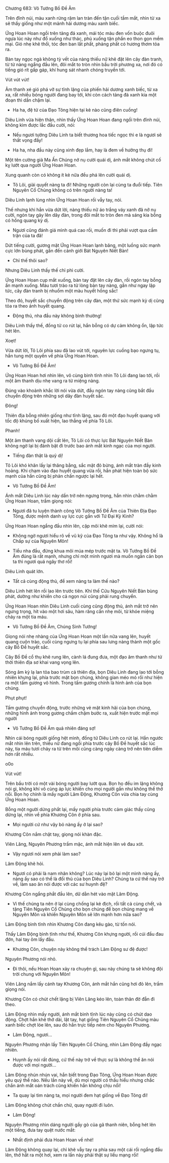




Chương 683: Vô Tướng Bồ Đề Âm


Trên đỉnh núi, màu xanh rừng rậm lan tràn đến tận cuối tầm mắt, nhìn từ xa sẽ thấy giống như một mảnh hải dương màu xanh biếc.

Ứng Hoan Hoan ngồi trên tảng đá xanh, mái tóc màu đen vốn buộc đuôi ngựa lúc này như đổ xuống như thác, phủ xuống tận phần eo thon gọn mềm mại. Gió nhẹ khẽ thổi, tóc đen ban lất phất, phảng phất có hương thơm tỏa ra.

Bàn tay ngọc ngà không tỳ vết của nàng thiếu nữ khẽ đặt lên cây đàn tranh, từ từ nàng ngẩng đầu lên, đôi mắt to tròn nhìn bầu trời phương xa, nơi đó có tiếng gió rít gấp gáp, khí hung sát nhanh chóng truyền tới.

Vút vút vút!

Âm thanh xé gió phá vỡ sự tĩnh lặng của phiến hải dương xanh biếc, từ xa xa, rất nhiều bóng người đang bay tới, khi còn cách tảng đá xanh kia một đoạn thì dần chậm lại.

- Ha ha, đệ tử của Đạo Tông hiện tại kẻ nào cũng điên cuồng!

Diêu Linh vừa hiện thân, nhìn thấy Ứng Hoan Hoan đang ngồi trên đỉnh núi, không kìm được lắc đầu cười, nói:

- Nếu ngươi tưởng Diêu Linh ta biết thương hoa tiếc ngọc thì e là ngươi sẽ thất vọng đấy!

- Ha ha, nha đầu này cũng xinh đẹp lắm, hay là đem về hưởng thụ đi!

Một tên cường giả Ma Ấn Chúng nở nụ cười quái dị, ánh mắt không chút cố kỵ lướt qua người Ứng Hoan Hoan.

Xung quanh còn có không ít kẻ nữa đều phá lên cười quái dị.

- Tô Lôi, giải quyết nàng ta đi! Những người còn lại cùng ta đuổi tiếp. Tiên Nguyên Cổ Chủng không có trên người nàng ta!

Diêu Linh lạnh lùng nhìn Ứng Hoan Hoan rồi vẫy tay, nói.

Thế nhưng khi hắn vừa dứt lời, nàng thiếu nữ áo trắng váy xanh đã nở nụ cười, ngón tay gảy lên dây đàn, trong đôi mắt to tròn đen mà sáng kia bỗng có hồng quang kỳ dị.

- Ngươi cũng đánh giá mình quá cao rồi, muốn đi thì phải vượt qua cầm trận của ta đã!

Dứt tiếng cười, gương mặt Ứng Hoan Hoan lạnh băng, một luồng sức mạnh cực lớn bùng phát, gần đến cảnh giới Bát Nguyên Niết Bàn!

- Chỉ thế thôi sao?

Nhưng Diêu Linh thấy thế chỉ phì cười.

Ứng Hoan Hoan cụp mắt xuống, bàn tay đặt lên cây đàn, rồi ngón tay bỗng ấn mạnh xuống. Máu tươi trào ra từ lòng bàn tay nàng, gần như ngay lập tức, cây đàn tranh bị nhuốm một màu huyết hồng sắc!

Theo đó, huyết sắc chuyển động trên cây đàn, một thứ sức mạnh kỳ dị cũng tỏa ra theo ánh huyết quang.

- Động thủ, nha đầu này không bình thường!

Diêu Linh thấy thế, đồng tử co rút lại, hắn bỗng có dự cảm không ổn, lập tức hét lên.

Xoẹt!

Vừa dứt lời, Tô Lôi phía sau đã lao vút tới, nguyên lực cuồng bạo ngưng tụ, hắn tung một quyền về phía Ứng Hoan Hoan.

- Vô Tướng Bồ Đề Âm!

Ứng Hoan Hoan hơi nhìn lên, vô cùng bình tĩnh nhìn Tô Lôi đang lao tới, rồi một âm thanh dịu nhẹ vang ra từ miệng nàng.

Đúng vào khoảnh khắc lời nói vừa dứt, đầu ngón tay nàng cũng bắt đầu chuyển động trên những sợi dây đàn huyết sắc.

Đông!

Thiên địa bỗng nhiên giống như tĩnh lặng, sau đó một đạo huyết quang với tốc độ khủng bố xuất hiện, lao thẳng về phía Tô Lôi.

Phanh!

Một âm thanh vang dội cất lên, Tô Lôi có thực lực Bát Nguyên Niết Bàn không ngờ lại bị đánh bật đi trước bao ánh mắt kinh ngạc của mọi người.

- Tiếng đàn thật là quỷ dị!

Tô Lôi khó khăn lấy lại thăng bằng, sắc mặt đỏ bừng, ánh mắt tràn đầy kinh hoảng. Khi chạm vào đạo huyết quang vừa rồi, hắn phát hiện toàn bộ sức mạnh của hắn cũng bị phản chấn ngược lại hết.

- Vô Tướng Bồ Đề Âm!

Ánh mắt Diêu Linh lúc này dần trở nên ngưng trọng, hắn nhìn chằm chằm Ứng Hoan Hoan, trầm giọng nói:

- Ngươi đã tu luyện thành công Vô Tướng Bồ Đề Âm của Thiên Địa Đạo Tông, được mệnh danh uy lực cực gần với Tứ Đại Kỳ Kinh?

Ứng Hoan Hoan ngẩng đầu nhìn lên, cặp môi khẽ mím lại, cười nói:

- Không ngờ ngươi hiểu rõ về vũ kỹ của Đạo Tông ta như vậy. Không hổ là Chấp sự của Nguyên Môn!

- Tiểu nha đầu, đừng khua môi múa mép trước mặt ta. Vô Tướng Bồ Đề Âm đúng là rất mạnh, nhưng chỉ một mình ngươi mà muốn ngăn cản bọn ta thì ngươi quá ngây thơ rồi!

Diêu Linh quát lớn.

- Tất cả cùng động thủ, để xem nàng ta làm thế nào?

Diêu Linh hét lên rồi lao lên trước tiên. Khí thế Cửu Nguyên Niết Bàn bùng phát, dường như khiến cho cả ngọn núi cũng phải rung chuyển.

Ứng Hoan Hoan nhìn Diêu Linh cuối cùng cũng động thủ, ánh mắt trở nên ngưng trọng, hít vào một hơi sâu, hàm răng cắn nhẹ môi, từ khóe miệng chảy ra một tia máu.

- Vô Tướng Bồ Đề Âm, Chúng Sinh Tướng!

Giọng nói nhẹ nhàng của Ứng Hoan Hoan một lần nữa vang lên, huyết quang cuộn trào, cuối cùng ngưng tụ lại phía sau lưng nàng thành một gốc cây Bồ Đề huyết sắc.

Cây Bồ Đề cổ thụ khẽ rung lên, cành lá đung đưa, một đạo âm thanh như từ thời thiên địa sơ khai vang vọng lên.

Sóng âm kỳ lạ lan tỏa bao trùm cả thiên địa, bọn Diêu Linh đang lao tới bỗng nhiên khựng lại, phía trước mặt bọn chúng, không gian méo mó rồi như hiện ra một tấm gương vô hình. Trong tấm gương chính là hình ảnh của bọn chúng.

Phụt phụt!

Tấm gương chuyển động, trước những vẻ mặt kinh hãi của bọn chúng, những hình ảnh trong gương chầm chậm bước ra, xuất hiện trước mặt mọi người

- Vô Tướng Bồ Đề Âm quả nhiên đáng sợ!

Nhìn cái bóng người giống hệt mình, đồng tử Diêu Linh co rút lại. Hắn ngước mắt nhìn lên trên, thiếu nữ đang ngồi phía trước cây Bồ Đề huyết sắc lúc này, tia máu tươi chảy ra từ trên môi cũng càng ngày càng trở nên tiên diễm hơn rất nhiều.

o0o

Vút vút!

Trên bầu trời có một vài bóng người bay lướt qua. Bọn họ đều im lặng không nói gì, không khí vô cùng áp lực khiến cho mọi người gần như không thể thở nổi. Bọn họ chính là mấy người Lâm Động, Khương Côn vừa chia tay cùng Ứng Hoan Hoan.

Bỗng một người dừng phắt lại, mấy người phía trước cảm giác thấy cũng dừng lại, nhìn về phía Khương Côn ở phía sau.

- Mọi người cứ như vậy bỏ nàng ấy ở lại sao?

Khương Côn nắm chặt tay, giọng nói khàn đặc.

Viên Lăng, Nguyên Phương trầm mặc, ánh mắt hiện lên vẻ đau xót.

- Vậy ngươi nói xem phải làm sao?

Lâm Động khẽ hỏi.

- Ngươi có phải là nam nhân không? Lúc này lại bỏ lại một mình nàng ấy, nàng ấy sao có thể là đối thủ của bọn Diêu Linh? Chúng ta cứ thể này trở về, làm sao ăn nói được với các sư huynh đệ?

Khương Côn ngẩng phắt đầu lên, dữ dằn hét vào mặt Lâm Động.

- Vì thế chúng ta nên ở lại cùng chống lại kẻ địch, rồi tất cả cùng chết, và tặng Tiên Nguyên Cổ Chủng cho bọn chúng để bọn chúng mang về Nguyên Môn và khiến Nguyên Môn sẽ lớn mạnh hơn nữa sao?

Lâm Động bình tĩnh nhìn Khương Côn đang kêu gào, từ tốn nói.

Thấy Lâm Động bình tĩnh như thế, Khương Côn khựng người, rồi cúi đầu đau đớn, hai tay ôm lấy đầu.

- Khương Côn, chuyện này không thể trách Lâm Động sư đệ được!

Nguyên Phương nói nhỏ.

- Đi thôi, nếu Hoan Hoan xảy ra chuyện gì, sau này chúng ta sẽ không đội trời chung với Nguyên Môn!

Viên Lăng nắm lấy cánh tay Khương Côn, ánh mắt hắn cũng hơi đỏ lên, trầm giọng nói.

Khương Côn có chút chết lặng bị Viên Lăng kéo lên, toàn thân đờ đẫn đi theo.

Lâm Động nhìn mấy người, ánh mắt bình tĩnh lúc này cũng có chút dao động. Chợt hắn khẽ thở dài, lật tay, hạt giống Tiên Nguyên Cổ Chủng màu xanh biếc chợt lóe lên, sau đó hắn trực tiếp ném cho Nguyên Phương.

- Lâm Động, ngươi…

Nguyên Phương nhận lấy Tiên Nguyên Cổ Chủng, nhìn Lâm Động đầy ngạc nhiên.

- Huynh ấy nói rất đúng, cứ thế này trở về thực sự là không thể ăn nói được với mọi người…

Lâm Động nhún nhún vai, hắn biết trong Đạo Tông, Ứng Hoan Hoan được yêu quý thế nào. Nếu lần này về, dù mọi người có thấu hiểu nhưng chắc chắn ánh mắt oán trách cũng khiến hắn không chịu nổi!

- Ta quay lại tìm nàng ta, mọi người đem hạt giống về Đạo Tông đi!

Lâm Động không chút chần chừ, quay người đi luôn.

- Lâm Động!

Nguyên Phương nhìn dáng người gầy gò của gã thanh niên, bỗng hét lên một tiếng, đưa tay quệt nước mắt:

- Nhất định phải đưa Hoan Hoan về nhé!

Lâm Động không quay lại, chỉ khẽ vẫy tay ra phía sau một cái rồi ngẩng đầu lên, thở hắt ra một hơi, xem ra lần này phải thật sự liều mạng rồi!




